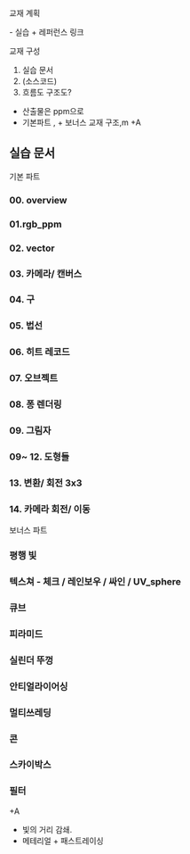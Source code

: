 교재 계획

\- 실습 + 레퍼런스 링크 



교재 구성

1. 실습 문서
2. (소스코드)
3. 흐름도 구조도?



- 산출물은 ppm으로 
- 기본파트 , + 보너스 교재 구조,m  +A

## 실습 문서



기본 파트

### 00. overview



### 01.rgb_ppm



### 02. vector



### 03. 카메라/ 캔버스

### 04. 구

### 05. 법선 

### 06. 히트 레코드

### 07. 오브젝트

### 08. 퐁 렌더링

### 09. 그림자

### 09~ 12. 도형들

### 13. 변환/ 회전 3x3

### 14. 카메라 회전/ 이동



보너스 파트

### 평행 빛

### 텍스쳐 -  체크 / 레인보우 / 싸인 / UV_sphere

### 큐브

### 피라미드

### 실린더 뚜껑

### 안티얼라이어싱

### 멀티쓰레딩

### 콘

### 스카이박스

### 필터



+A

+ 빛의 거리 감쇄.
+ 메테리얼 + 패스트레이싱



